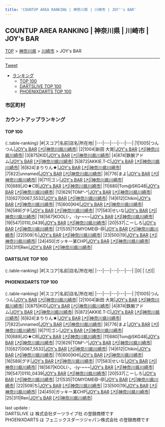 ```yaml
---
title: 'COUNTUP AREA RANKING | 神奈川県 | 川崎市 | JOY''s BAR'
---
```

## COUNTUP AREA RANKING | 神奈川県 | 川崎市 | JOY's BAR

[TOP](/darts/rank/) > [神奈川県](/darts/rank/神奈川県/) > [川崎市](/darts/rank/神奈川県/川崎市/) > JOY's BAR

___

<a href="https://twitter.com/share?ref_src=twsrc%5Etfw" data-text="COUNTUP AREA RANKING | 神奈川県川崎市JOY's BAR" class="twitter-share-button" data-hashtags="DARTSLIVE,PHOENIXDARTS,darts,ダーツ" data-show-count="false">Tweet</a>

* [ランキング](#カウントアップランキング)
    * [TOP 100](#top-100)
    * [DARTSLIVE TOP 100](#dartslive-top-100)
    * [PHOENIXDARTS TOP 100](#phoenixdarts-top-100)

### 市区町村

<ul>

</ul>

### カウントアップランキング

#### TOP 100



{:.table-ranking}
|#|スコア|名前|店名|所在地|
|---|---|---|---|---|
|1|1005|<span class="rank-name-pd">つんつん</span>|<a href="/darts/rank/shops/95293.html">JOY's BAR</a> <a href="https://vs.phoenixdarts.com/jp/shop/shopDetailInfo/s_95293?s_seq=95293">[↗]</a>|<a href="/darts/rank/神奈川県/川崎市">神奈川県川崎市</a>|
|2|1004|<span class="rank-name-pd">新田 大晃</span>|<a href="/darts/rank/shops/95293.html">JOY's BAR</a> <a href="https://vs.phoenixdarts.com/jp/shop/shopDetailInfo/s_95293?s_seq=95293">[↗]</a>|<a href="/darts/rank/神奈川県/川崎市">神奈川県川崎市</a>|
|3|875|<span class="rank-name-pd">KID</span>|<a href="/darts/rank/shops/95293.html">JOY's BAR</a> <a href="https://vs.phoenixdarts.com/jp/shop/shopDetailInfo/s_95293?s_seq=95293">[↗]</a>|<a href="/darts/rank/神奈川県/川崎市">神奈川県川崎市</a>|
|4|874|<span class="rank-name-pd">鉄腕アドム</span>|<a href="/darts/rank/shops/95293.html">JOY's BAR</a> <a href="https://vs.phoenixdarts.com/jp/shop/shopDetailInfo/s_95293?s_seq=95293">[↗]</a>|<a href="/darts/rank/神奈川県/川崎市">神奈川県川崎市</a>|
|5|872|<span class="rank-name-pd">AKKIE.T-C</span>|<a href="/darts/rank/shops/95293.html">JOY's BAR</a> <a href="https://vs.phoenixdarts.com/jp/shop/shopDetailInfo/s_95293?s_seq=95293">[↗]</a>|<a href="/darts/rank/神奈川県/川崎市">神奈川県川崎市</a>|
|6|824|<span class="rank-name-pd">まりりん★</span>|<a href="/darts/rank/shops/95293.html">JOY's BAR</a> <a href="https://vs.phoenixdarts.com/jp/shop/shopDetailInfo/s_95293?s_seq=95293">[↗]</a>|<a href="/darts/rank/神奈川県/川崎市">神奈川県川崎市</a>|
|7|822|<span class="rank-name-pd">unnamed</span>|<a href="/darts/rank/shops/95293.html">JOY's BAR</a> <a href="https://vs.phoenixdarts.com/jp/shop/shopDetailInfo/s_95293?s_seq=95293">[↗]</a>|<a href="/darts/rank/神奈川県/川崎市">神奈川県川崎市</a>|
|8|776|<span class="rank-name-pd">まよ</span>|<a href="/darts/rank/shops/95293.html">JOY's BAR</a> <a href="https://vs.phoenixdarts.com/jp/shop/shopDetailInfo/s_95293?s_seq=95293">[↗]</a>|<a href="/darts/rank/神奈川県/川崎市">神奈川県川崎市</a>|
|9|711|<span class="rank-name-pd">ゴン</span>|<a href="/darts/rank/shops/95293.html">JOY's BAR</a> <a href="https://vs.phoenixdarts.com/jp/shop/shopDetailInfo/s_95293?s_seq=95293">[↗]</a>|<a href="/darts/rank/神奈川県/川崎市">神奈川県川崎市</a>|
|10|689|<span class="rank-name-pd">JO★CB</span>|<a href="/darts/rank/shops/95293.html">JOY's BAR</a> <a href="https://vs.phoenixdarts.com/jp/shop/shopDetailInfo/s_95293?s_seq=95293">[↗]</a>|<a href="/darts/rank/神奈川県/川崎市">神奈川県川崎市</a>|
|11|680|<span class="rank-name-pd">Tom@SKG48</span>|<a href="/darts/rank/shops/95293.html">JOY's BAR</a> <a href="https://vs.phoenixdarts.com/jp/shop/shopDetailInfo/s_95293?s_seq=95293">[↗]</a>|<a href="/darts/rank/神奈川県/川崎市">神奈川県川崎市</a>|
|12|629|<span class="rank-name-pd">TOM^-^</span>|<a href="/darts/rank/shops/95293.html">JOY's BAR</a> <a href="https://vs.phoenixdarts.com/jp/shop/shopDetailInfo/s_95293?s_seq=95293">[↗]</a>|<a href="/darts/rank/神奈川県/川崎市">神奈川県川崎市</a>|
|13|627|<span class="rank-name-pd">0067_5532</span>|<a href="/darts/rank/shops/95293.html">JOY's BAR</a> <a href="https://vs.phoenixdarts.com/jp/shop/shopDetailInfo/s_95293?s_seq=95293">[↗]</a>|<a href="/darts/rank/神奈川県/川崎市">神奈川県川崎市</a>|
|14|612|<span class="rank-name-pd">Chikin</span>|<a href="/darts/rank/shops/95293.html">JOY's BAR</a> <a href="https://vs.phoenixdarts.com/jp/shop/shopDetailInfo/s_95293?s_seq=95293">[↗]</a>|<a href="/darts/rank/神奈川県/川崎市">神奈川県川崎市</a>|
|15|600|<span class="rank-name-pd">KHI</span>|<a href="/darts/rank/shops/95293.html">JOY's BAR</a> <a href="https://vs.phoenixdarts.com/jp/shop/shopDetailInfo/s_95293?s_seq=95293">[↗]</a>|<a href="/darts/rank/神奈川県/川崎市">神奈川県川崎市</a>|
|16|589|<span class="rank-name-pd">グチ</span>|<a href="/darts/rank/shops/95293.html">JOY's BAR</a> <a href="https://vs.phoenixdarts.com/jp/shop/shopDetailInfo/s_95293?s_seq=95293">[↗]</a>|<a href="/darts/rank/神奈川県/川崎市">神奈川県川崎市</a>|
|17|583|<span class="rank-name-pd">せいな</span>|<a href="/darts/rank/shops/95293.html">JOY's BAR</a> <a href="https://vs.phoenixdarts.com/jp/shop/shopDetailInfo/s_95293?s_seq=95293">[↗]</a>|<a href="/darts/rank/神奈川県/川崎市">神奈川県川崎市</a>|
|18|567|<span class="rank-name-pd">KOOL(-。-)y-~~~</span>|<a href="/darts/rank/shops/95293.html">JOY's BAR</a> <a href="https://vs.phoenixdarts.com/jp/shop/shopDetailInfo/s_95293?s_seq=95293">[↗]</a>|<a href="/darts/rank/神奈川県/川崎市">神奈川県川崎市</a>|
|19|547|<span class="rank-name-pd">0110_0439</span>|<a href="/darts/rank/shops/95293.html">JOY's BAR</a> <a href="https://vs.phoenixdarts.com/jp/shop/shopDetailInfo/s_95293?s_seq=95293">[↗]</a>|<a href="/darts/rank/神奈川県/川崎市">神奈川県川崎市</a>|
|20|537|<span class="rank-name-pd">こーしろ</span>|<a href="/darts/rank/shops/95293.html">JOY's BAR</a> <a href="https://vs.phoenixdarts.com/jp/shop/shopDetailInfo/s_95293?s_seq=95293">[↗]</a>|<a href="/darts/rank/神奈川県/川崎市">神奈川県川崎市</a>|
|21|535|<span class="rank-name-pd">TOMYOME@-@</span>|<a href="/darts/rank/shops/95293.html">JOY's BAR</a> <a href="https://vs.phoenixdarts.com/jp/shop/shopDetailInfo/s_95293?s_seq=95293">[↗]</a>|<a href="/darts/rank/神奈川県/川崎市">神奈川県川崎市</a>|
|22|509|<span class="rank-name-pd">ち</span>|<a href="/darts/rank/shops/95293.html">JOY's BAR</a> <a href="https://vs.phoenixdarts.com/jp/shop/shopDetailInfo/s_95293?s_seq=95293">[↗]</a>|<a href="/darts/rank/神奈川県/川崎市">神奈川県川崎市</a>|
|23|500|<span class="rank-name-pd">19</span>|<a href="/darts/rank/shops/95293.html">JOY's BAR</a> <a href="https://vs.phoenixdarts.com/jp/shop/shopDetailInfo/s_95293?s_seq=95293">[↗]</a>|<a href="/darts/rank/神奈川県/川崎市">神奈川県川崎市</a>|
|24|450|<span class="rank-name-pd">ガッキー某CHP</span>|<a href="/darts/rank/shops/95293.html">JOY's BAR</a> <a href="https://vs.phoenixdarts.com/jp/shop/shopDetailInfo/s_95293?s_seq=95293">[↗]</a>|<a href="/darts/rank/神奈川県/川崎市">神奈川県川崎市</a>|
|25|311|<span class="rank-name-pd">Ren</span>|<a href="/darts/rank/shops/95293.html">JOY's BAR</a> <a href="https://vs.phoenixdarts.com/jp/shop/shopDetailInfo/s_95293?s_seq=95293">[↗]</a>|<a href="/darts/rank/神奈川県/川崎市">神奈川県川崎市</a>|


#### DARTSLIVE TOP 100



{:.table-ranking}
|#|スコア|名前|店名|所在地|
|---|---|---|---|---|
||0|<span class="rank-name-dl"> </span>|<a href="/darts/rank/shops/.html"></a> <a href="">[↗]</a>|<a href="/darts/rank//"></a>|


#### PHOENIXDARTS TOP 100



{:.table-ranking}
|#|スコア|名前|店名|所在地|
|---|---|---|---|---|
|1|1005|<span class="rank-name-pd">つんつん</span>|<a href="/darts/rank/shops/95293.html">JOY's BAR</a> <a href="https://vs.phoenixdarts.com/jp/shop/shopDetailInfo/s_95293?s_seq=95293">[↗]</a>|<a href="/darts/rank/神奈川県/川崎市">神奈川県川崎市</a>|
|2|1004|<span class="rank-name-pd">新田 大晃</span>|<a href="/darts/rank/shops/95293.html">JOY's BAR</a> <a href="https://vs.phoenixdarts.com/jp/shop/shopDetailInfo/s_95293?s_seq=95293">[↗]</a>|<a href="/darts/rank/神奈川県/川崎市">神奈川県川崎市</a>|
|3|875|<span class="rank-name-pd">KID</span>|<a href="/darts/rank/shops/95293.html">JOY's BAR</a> <a href="https://vs.phoenixdarts.com/jp/shop/shopDetailInfo/s_95293?s_seq=95293">[↗]</a>|<a href="/darts/rank/神奈川県/川崎市">神奈川県川崎市</a>|
|4|874|<span class="rank-name-pd">鉄腕アドム</span>|<a href="/darts/rank/shops/95293.html">JOY's BAR</a> <a href="https://vs.phoenixdarts.com/jp/shop/shopDetailInfo/s_95293?s_seq=95293">[↗]</a>|<a href="/darts/rank/神奈川県/川崎市">神奈川県川崎市</a>|
|5|872|<span class="rank-name-pd">AKKIE.T-C</span>|<a href="/darts/rank/shops/95293.html">JOY's BAR</a> <a href="https://vs.phoenixdarts.com/jp/shop/shopDetailInfo/s_95293?s_seq=95293">[↗]</a>|<a href="/darts/rank/神奈川県/川崎市">神奈川県川崎市</a>|
|6|824|<span class="rank-name-pd">まりりん★</span>|<a href="/darts/rank/shops/95293.html">JOY's BAR</a> <a href="https://vs.phoenixdarts.com/jp/shop/shopDetailInfo/s_95293?s_seq=95293">[↗]</a>|<a href="/darts/rank/神奈川県/川崎市">神奈川県川崎市</a>|
|7|822|<span class="rank-name-pd">unnamed</span>|<a href="/darts/rank/shops/95293.html">JOY's BAR</a> <a href="https://vs.phoenixdarts.com/jp/shop/shopDetailInfo/s_95293?s_seq=95293">[↗]</a>|<a href="/darts/rank/神奈川県/川崎市">神奈川県川崎市</a>|
|8|776|<span class="rank-name-pd">まよ</span>|<a href="/darts/rank/shops/95293.html">JOY's BAR</a> <a href="https://vs.phoenixdarts.com/jp/shop/shopDetailInfo/s_95293?s_seq=95293">[↗]</a>|<a href="/darts/rank/神奈川県/川崎市">神奈川県川崎市</a>|
|9|711|<span class="rank-name-pd">ゴン</span>|<a href="/darts/rank/shops/95293.html">JOY's BAR</a> <a href="https://vs.phoenixdarts.com/jp/shop/shopDetailInfo/s_95293?s_seq=95293">[↗]</a>|<a href="/darts/rank/神奈川県/川崎市">神奈川県川崎市</a>|
|10|689|<span class="rank-name-pd">JO★CB</span>|<a href="/darts/rank/shops/95293.html">JOY's BAR</a> <a href="https://vs.phoenixdarts.com/jp/shop/shopDetailInfo/s_95293?s_seq=95293">[↗]</a>|<a href="/darts/rank/神奈川県/川崎市">神奈川県川崎市</a>|
|11|680|<span class="rank-name-pd">Tom@SKG48</span>|<a href="/darts/rank/shops/95293.html">JOY's BAR</a> <a href="https://vs.phoenixdarts.com/jp/shop/shopDetailInfo/s_95293?s_seq=95293">[↗]</a>|<a href="/darts/rank/神奈川県/川崎市">神奈川県川崎市</a>|
|12|629|<span class="rank-name-pd">TOM^-^</span>|<a href="/darts/rank/shops/95293.html">JOY's BAR</a> <a href="https://vs.phoenixdarts.com/jp/shop/shopDetailInfo/s_95293?s_seq=95293">[↗]</a>|<a href="/darts/rank/神奈川県/川崎市">神奈川県川崎市</a>|
|13|627|<span class="rank-name-pd">0067_5532</span>|<a href="/darts/rank/shops/95293.html">JOY's BAR</a> <a href="https://vs.phoenixdarts.com/jp/shop/shopDetailInfo/s_95293?s_seq=95293">[↗]</a>|<a href="/darts/rank/神奈川県/川崎市">神奈川県川崎市</a>|
|14|612|<span class="rank-name-pd">Chikin</span>|<a href="/darts/rank/shops/95293.html">JOY's BAR</a> <a href="https://vs.phoenixdarts.com/jp/shop/shopDetailInfo/s_95293?s_seq=95293">[↗]</a>|<a href="/darts/rank/神奈川県/川崎市">神奈川県川崎市</a>|
|15|600|<span class="rank-name-pd">KHI</span>|<a href="/darts/rank/shops/95293.html">JOY's BAR</a> <a href="https://vs.phoenixdarts.com/jp/shop/shopDetailInfo/s_95293?s_seq=95293">[↗]</a>|<a href="/darts/rank/神奈川県/川崎市">神奈川県川崎市</a>|
|16|589|<span class="rank-name-pd">グチ</span>|<a href="/darts/rank/shops/95293.html">JOY's BAR</a> <a href="https://vs.phoenixdarts.com/jp/shop/shopDetailInfo/s_95293?s_seq=95293">[↗]</a>|<a href="/darts/rank/神奈川県/川崎市">神奈川県川崎市</a>|
|17|583|<span class="rank-name-pd">せいな</span>|<a href="/darts/rank/shops/95293.html">JOY's BAR</a> <a href="https://vs.phoenixdarts.com/jp/shop/shopDetailInfo/s_95293?s_seq=95293">[↗]</a>|<a href="/darts/rank/神奈川県/川崎市">神奈川県川崎市</a>|
|18|567|<span class="rank-name-pd">KOOL(-。-)y-~~~</span>|<a href="/darts/rank/shops/95293.html">JOY's BAR</a> <a href="https://vs.phoenixdarts.com/jp/shop/shopDetailInfo/s_95293?s_seq=95293">[↗]</a>|<a href="/darts/rank/神奈川県/川崎市">神奈川県川崎市</a>|
|19|547|<span class="rank-name-pd">0110_0439</span>|<a href="/darts/rank/shops/95293.html">JOY's BAR</a> <a href="https://vs.phoenixdarts.com/jp/shop/shopDetailInfo/s_95293?s_seq=95293">[↗]</a>|<a href="/darts/rank/神奈川県/川崎市">神奈川県川崎市</a>|
|20|537|<span class="rank-name-pd">こーしろ</span>|<a href="/darts/rank/shops/95293.html">JOY's BAR</a> <a href="https://vs.phoenixdarts.com/jp/shop/shopDetailInfo/s_95293?s_seq=95293">[↗]</a>|<a href="/darts/rank/神奈川県/川崎市">神奈川県川崎市</a>|
|21|535|<span class="rank-name-pd">TOMYOME@-@</span>|<a href="/darts/rank/shops/95293.html">JOY's BAR</a> <a href="https://vs.phoenixdarts.com/jp/shop/shopDetailInfo/s_95293?s_seq=95293">[↗]</a>|<a href="/darts/rank/神奈川県/川崎市">神奈川県川崎市</a>|
|22|509|<span class="rank-name-pd">ち</span>|<a href="/darts/rank/shops/95293.html">JOY's BAR</a> <a href="https://vs.phoenixdarts.com/jp/shop/shopDetailInfo/s_95293?s_seq=95293">[↗]</a>|<a href="/darts/rank/神奈川県/川崎市">神奈川県川崎市</a>|
|23|500|<span class="rank-name-pd">19</span>|<a href="/darts/rank/shops/95293.html">JOY's BAR</a> <a href="https://vs.phoenixdarts.com/jp/shop/shopDetailInfo/s_95293?s_seq=95293">[↗]</a>|<a href="/darts/rank/神奈川県/川崎市">神奈川県川崎市</a>|
|24|450|<span class="rank-name-pd">ガッキー某CHP</span>|<a href="/darts/rank/shops/95293.html">JOY's BAR</a> <a href="https://vs.phoenixdarts.com/jp/shop/shopDetailInfo/s_95293?s_seq=95293">[↗]</a>|<a href="/darts/rank/神奈川県/川崎市">神奈川県川崎市</a>|
|25|311|<span class="rank-name-pd">Ren</span>|<a href="/darts/rank/shops/95293.html">JOY's BAR</a> <a href="https://vs.phoenixdarts.com/jp/shop/shopDetailInfo/s_95293?s_seq=95293">[↗]</a>|<a href="/darts/rank/神奈川県/川崎市">神奈川県川崎市</a>|


<div class="footer border-top border-gray-light mt-5 pt-3 text-right text-gray">
    last update : <span style="font-weight: italic" id="foot_last_modified"></span><br />
    DARTSLIVE は 株式会社ダーツライブ社 の登録商標です<br />
    PHOENIXDARTS は フェニックスダーツジャパン株式会社 の登録商標です<br />
</div>

<script src="https://cdnjs.cloudflare.com/ajax/libs/jquery.tablesorter/2.31.3/js/jquery.tablesorter.min.js" integrity="sha512-qzgd5cYSZcosqpzpn7zF2ZId8f/8CHmFKZ8j7mU4OUXTNRd5g+ZHBPsgKEwoqxCtdQvExE5LprwwPAgoicguNg==" crossorigin="anonymous" referrerpolicy="no-referrer"></script>
<link rel="stylesheet" href="https://cdnjs.cloudflare.com/ajax/libs/jquery.tablesorter/2.31.3/css/theme.default.min.css" integrity="sha512-wghhOJkjQX0Lh3NSWvNKeZ0ZpNn+SPVXX1Qyc9OCaogADktxrBiBdKGDoqVUOyhStvMBmJQ8ZdMHiR3wuEq8+w==" crossorigin="anonymous" referrerpolicy="no-referrer" />
<script>
$(function() {
    $(".table-ranking").tablesorter({sortList:[[0, 0]]});
    $("#foot_last_modified").text(formatDate(new Date(document.lastModified), 'yyyy-MM-dd HH:mm:ss'));
});
</script>

<script async src="https://platform.twitter.com/widgets.js" charset="utf-8"></script>